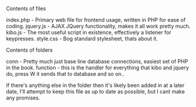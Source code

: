 Contents of files

index.php - Primary web file for frontend usage, written in PHP for ease of coding.
jquery.js - AJAX JQuery functionality, makes it all work pretty much.
kibo.js - The most useful script in existence, effectively a listener for keypresses.
style.css - Bog standard stylesheet, thats about it.


Contents of folders

conn - Pretty much just base line database connections, easiest set of PHP in the book.
function - this is the handler for everything that kibo and jquery do, press W it sends that to database and so on..

If there's anything else in the folder then it's likely been added in at a later date, I'll attempt to keep this file as up to date as possible, but I cant make any promises. 
